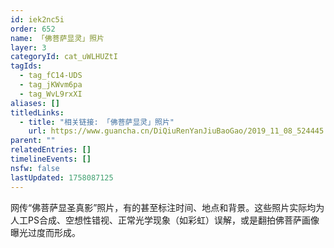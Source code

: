 ```yaml
---
id: iek2nc5i
order: 652
name: 「佛菩萨显灵」照片
layer: 3
categoryId: cat_uWLHUZtI
tagIds:
  - tag_fC14-UDS
  - tag_jKWvm6pa
  - tag_WvL9rxXI
aliases: []
titledLinks:
  - title: "相关链接: 「佛菩萨显灵」照片"
    url: https://www.guancha.cn/DiQiuRenYanJiuBaoGao/2019_11_08_524445.shtml
parent: ""
relatedEntries: []
timelineEvents: []
nsfw: false
lastUpdated: 1758087125
---
```


网传“佛菩萨显圣真影”照片，有的甚至标注时间、地点和背景。这些照片实际均为人工PS合成、空想性错视、正常光学现象（如彩虹）误解，或是翻拍佛菩萨画像曝光过度而形成。